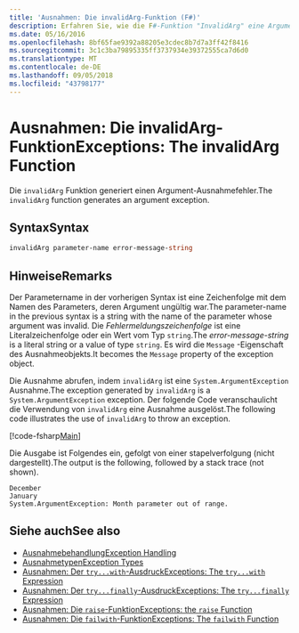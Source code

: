 ```yaml
---
title: 'Ausnahmen: Die invalidArg-Funktion (F#)'
description: Erfahren Sie, wie die F#-Funktion "InvalidArg" eine Argumentausnahme generiert.
ms.date: 05/16/2016
ms.openlocfilehash: 8bf65fae9392a88205e3cdec8b7d7a3ff42f8416
ms.sourcegitcommit: 3c1c3ba79895335ff3737934e39372555ca7d6d0
ms.translationtype: MT
ms.contentlocale: de-DE
ms.lasthandoff: 09/05/2018
ms.locfileid: "43798177"
---
```

# <a name="exceptions-the-invalidarg-function"></a><span data-ttu-id="44b7d-103">Ausnahmen: Die invalidArg-Funktion</span><span class="sxs-lookup"><span data-stu-id="44b7d-103">Exceptions: The invalidArg Function</span></span>

<span data-ttu-id="44b7d-104">Die `invalidArg` Funktion generiert einen Argument-Ausnahmefehler.</span><span class="sxs-lookup"><span data-stu-id="44b7d-104">The `invalidArg` function generates an argument exception.</span></span>

## <a name="syntax"></a><span data-ttu-id="44b7d-105">Syntax</span><span class="sxs-lookup"><span data-stu-id="44b7d-105">Syntax</span></span>

```fsharp
invalidArg parameter-name error-message-string
```

## <a name="remarks"></a><span data-ttu-id="44b7d-106">Hinweise</span><span class="sxs-lookup"><span data-stu-id="44b7d-106">Remarks</span></span>

<span data-ttu-id="44b7d-107">Der Parametername in der vorherigen Syntax ist eine Zeichenfolge mit dem Namen des Parameters, deren Argument ungültig war.</span><span class="sxs-lookup"><span data-stu-id="44b7d-107">The parameter-name in the previous syntax is a string with the name of the parameter whose argument was invalid.</span></span> <span data-ttu-id="44b7d-108">Die *Fehlermeldungszeichenfolge* ist eine Literalzeichenfolge oder ein Wert vom Typ `string`.</span><span class="sxs-lookup"><span data-stu-id="44b7d-108">The *error-message-string* is a literal string or a value of type `string`.</span></span> <span data-ttu-id="44b7d-109">Es wird die `Message` -Eigenschaft des Ausnahmeobjekts.</span><span class="sxs-lookup"><span data-stu-id="44b7d-109">It becomes the `Message` property of the exception object.</span></span>

<span data-ttu-id="44b7d-110">Die Ausnahme abrufen, indem `invalidArg` ist eine `System.ArgumentException` Ausnahme.</span><span class="sxs-lookup"><span data-stu-id="44b7d-110">The exception generated by `invalidArg` is a `System.ArgumentException` exception.</span></span> <span data-ttu-id="44b7d-111">Der folgende Code veranschaulicht die Verwendung von `invalidArg` eine Ausnahme ausgelöst.</span><span class="sxs-lookup"><span data-stu-id="44b7d-111">The following code illustrates the use of `invalidArg` to throw an exception.</span></span>

[!code-fsharp[Main](../../../../samples/snippets/fsharp/lang-ref-2/snippet6101.fs)]

<span data-ttu-id="44b7d-112">Die Ausgabe ist Folgendes ein, gefolgt von einer stapelverfolgung (nicht dargestellt).</span><span class="sxs-lookup"><span data-stu-id="44b7d-112">The output is the following, followed by a stack trace (not shown).</span></span>

```
December
January
System.ArgumentException: Month parameter out of range.
```

## <a name="see-also"></a><span data-ttu-id="44b7d-113">Siehe auch</span><span class="sxs-lookup"><span data-stu-id="44b7d-113">See also</span></span>

- [<span data-ttu-id="44b7d-114">Ausnahmebehandlung</span><span class="sxs-lookup"><span data-stu-id="44b7d-114">Exception Handling</span></span>](index.md)
- [<span data-ttu-id="44b7d-115">Ausnahmetypen</span><span class="sxs-lookup"><span data-stu-id="44b7d-115">Exception Types</span></span>](exception-types.md)
- [<span data-ttu-id="44b7d-116">Ausnahmen: Der `try...with`-Ausdruck</span><span class="sxs-lookup"><span data-stu-id="44b7d-116">Exceptions: The `try...with` Expression</span></span>](the-try-with-expression.md)
- [<span data-ttu-id="44b7d-117">Ausnahmen: Der `try...finally`-Ausdruck</span><span class="sxs-lookup"><span data-stu-id="44b7d-117">Exceptions: The `try...finally` Expression</span></span>](the-try-finally-expression.md)
- [<span data-ttu-id="44b7d-118">Ausnahmen: Die `raise`-Funktion</span><span class="sxs-lookup"><span data-stu-id="44b7d-118">Exceptions: the `raise` Function</span></span>](the-raise-function.md)
- [<span data-ttu-id="44b7d-119">Ausnahmen: Die `failwith`-Funktion</span><span class="sxs-lookup"><span data-stu-id="44b7d-119">Exceptions: The `failwith` Function</span></span>](the-failwith-function.md)

